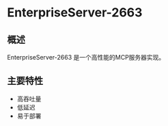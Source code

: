 # EnterpriseServer-2663

## 概述

EnterpriseServer-2663 是一个高性能的MCP服务器实现。

## 主要特性

- 高吞吐量
- 低延迟
- 易于部署
